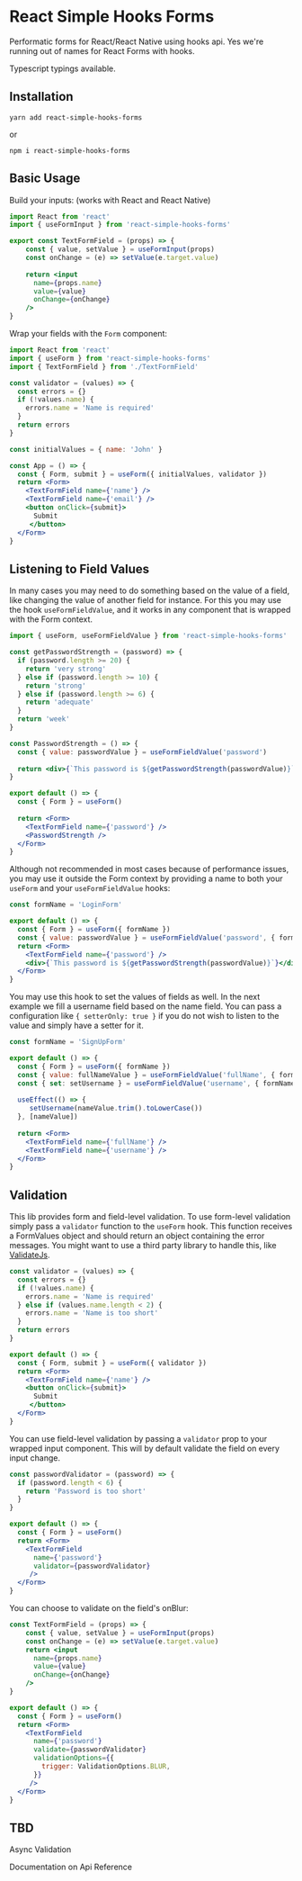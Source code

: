 # React Simple Hooks Forms

Performatic forms for React/React Native using hooks api.
Yes we're running out of names for React Forms with hooks.

Typescript typings available.

## Installation
```
yarn add react-simple-hooks-forms
```
or 
```
npm i react-simple-hooks-forms
```

## Basic Usage
Build your inputs: (works with React and React Native)

```jsx
import React from 'react'
import { useFormInput } from 'react-simple-hooks-forms'

export const TextFormField = (props) => {
    const { value, setValue } = useFormInput(props)
    const onChange = (e) => setValue(e.target.value)
    
    return <input
      name={props.name}
      value={value}
      onChange={onChange}
    />
}
```
Wrap your fields with the `Form` component:
```jsx
import React from 'react'
import { useForm } from 'react-simple-hooks-forms'
import { TextFormField } from './TextFormField'

const validator = (values) => {
  const errors = {}
  if (!values.name) {
    errors.name = 'Name is required'
  }
  return errors
}

const initialValues = { name: 'John' }

const App = () => {
  const { Form, submit } = useForm({ initialValues, validator })
  return <Form>
    <TextFormField name={'name'} />
    <TextFormField name={'email'} />
    <button onClick={submit}>
      Submit
     </button>
  </Form>
}
```

## Listening to Field Values
In many cases you may need to do something based on the value of a field, like changing the value of another field for 
instance. For this you may use the hook `useFormFieldValue`, and it works in any component that is wrapped with the Form
context.
```jsx
import { useForm, useFormFieldValue } from 'react-simple-hooks-forms'

const getPasswordStrength = (password) => {
  if (password.length >= 20) {
    return 'very strong'
  } else if (password.length >= 10) {
    return 'strong'
  } else if (password.length >= 6) {
    return 'adequate'
  }
  return 'week'
}

const PasswordStrength = () => {
  const { value: passwordValue } = useFormFieldValue('password')
  
  return <div>{`This password is ${getPasswordStrength(passwordValue)}`}</div>
}

export default () => {
  const { Form } = useForm()
  
  return <Form>
    <TextFormField name={'password'} />
    <PasswordStrength />
  </Form>
}
```

Although not recommended in most cases because of performance issues, you may use it outside the Form context by 
providing a name to both your `useForm` and your `useFormFieldValue` hooks:

```jsx
const formName = 'LoginForm'

export default () => {
  const { Form } = useForm({ formName })
  const { value: passwordValue } = useFormFieldValue('password', { formName })
  return <Form>
    <TextFormField name={'password'} />
    <div>{`This password is ${getPasswordStrength(passwordValue)}`}</div>
  </Form>
}
```

You may use this hook to set the values of fields as well. In the next example we fill a username field based on the name
field. You can pass a configuration like `{ setterOnly: true }` if you do not wish to listen to the value and simply have
a setter for it.

```jsx
const formName = 'SignUpForm'

export default () => {
  const { Form } = useForm({ formName })
  const { value: fullNameValue } = useFormFieldValue('fullName', { formName })
  const { set: setUsername } = useFormFieldValue('username', { formName, setterOnly: true })
  
  useEffect(() => {
     setUsername(nameValue.trim().toLowerCase())
  }, [nameValue])
  
  return <Form>
    <TextFormField name={'fullName'} />
    <TextFormField name={'username'} />
  </Form>
}
```

## Validation

This lib provides form and field-level validation. To use form-level validation simply pass a `validator` function to 
the `useForm` hook. This function receives a FormValues object and should return an object containing
the error messages. You might want to use a third party library to handle this, like [ValidateJs](https://validatejs.org/).

```jsx
const validator = (values) => {
  const errors = {}
  if (!values.name) {
    errors.name = 'Name is required'
  } else if (values.name.length < 2) {
    errors.name = 'Name is too short'
  }
  return errors
}

export default () => {
  const { Form, submit } = useForm({ validator })
  return <Form>
    <TextFormField name={'name'} />
    <button onClick={submit}>
      Submit
     </button>
  </Form>
}
```

You can use field-level validation by passing a `validator` prop to your wrapped input component. This will by default
validate the field on every input change.

```jsx
const passwordValidator = (password) => {
  if (password.length < 6) {
    return 'Password is too short'
  }
}

export default () => {
  const { Form } = useForm()
  return <Form>
    <TextFormField 
      name={'password'} 
      validator={passwordValidator} 
     />
  </Form>
}
```

You can choose to validate on the field's onBlur:
```jsx
const TextFormField = (props) => {
    const { value, setValue } = useFormInput(props)
    const onChange = (e) => setValue(e.target.value)
    return <input
      name={props.name}
      value={value}
      onChange={onChange}
    />
}

export default () => {
  const { Form } = useForm()
  return <Form>
    <TextFormField 
      name={'password'} 
      validate={passwordValidator}
      validationOptions={{
        trigger: ValidationOptions.BLUR,
      }}
     />
  </Form>
}
```


## TBD
Async Validation

Documentation on Api Reference
